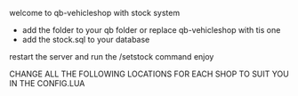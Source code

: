welcome to qb-vehicleshop with stock system


- add the folder to your qb folder or replace qb-vehicleshop with tis one
- add the stock.sql to your database

restart the server
and run the /setstock command
enjoy


 
CHANGE ALL THE FOLLOWING LOCATIONS FOR EACH SHOP TO SUIT YOU IN THE CONFIG.LUA
